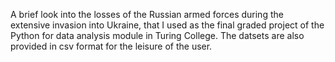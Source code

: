 A brief look into the losses of the Russian armed forces during the extensive invasion into Ukraine, that I used as the final graded project of the Python for data analysis module in Turing College. The datsets are also provided in csv format for the leisure of the user.
